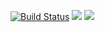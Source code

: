 [![Build Status](https://travis-ci.org/your-id/your-repo.svg?branch=master)](https://travis-ci.org/your-id/your-repo)
<a href="https://codeclimate.com/github/Zeavee/Run0rD1e/maintainability"><img src="https://api.codeclimate.com/v1/badges/db0709c287ad50e9a072/maintainability" /></a>
<a href="https://codeclimate.com/github/Zeavee/Run0rD1e/test_coverage"><img src="https://api.codeclimate.com/v1/badges/db0709c287ad50e9a072/test_coverage" /></a>